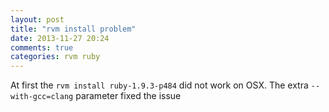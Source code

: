 ```yaml
---
layout: post
title: "rvm install problem"
date: 2013-11-27 20:24
comments: true
categories: rvm ruby
---
```


At first the `rvm install ruby-1.9.3-p484` did not work on OSX. The extra `--with-gcc=clang` parameter fixed the issue 
